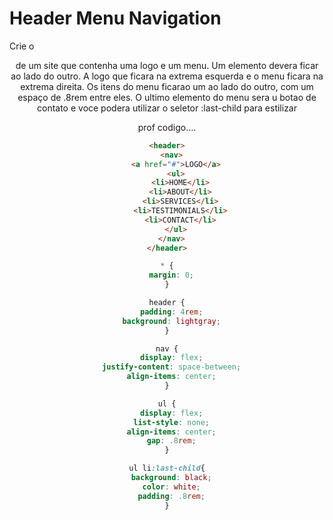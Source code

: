 # Header Menu Navigation

Crie o <header> de um site que contenha uma logo e um menu.
Um elemento devera ficar ao lado do outro.
A logo que ficara na extrema esquerda e o menu ficara na extrema direita.
Os itens do menu ficarao um ao lado do outro, com um espaço de .8rem entre eles.
O ultimo elemento do menu sera u botao de contato e voce podera utilizar o seletor :last-child para estilizar

 prof codigo....
```HTML
<header>
  <nav>
    <a href="#">LOGO</a>
    <ul>
      <li>HOME</li>
      <li>ABOUT</li>
      <li>SERVICES</li>
      <li>TESTIMONIALS</li>
      <li>CONTACT</li>
    </ul>
  </nav>
</header>
```

```CSS
* {
  margin: 0;
}

header {
  padding: 4rem;
  background: lightgray;
}

nav {
  display: flex;
  justify-content: space-between;
  align-items: center;
}

ul {
  display: flex;
  list-style: none;
  align-items: center;
  gap: .8rem;
}

ul li:last-child{
  background: black;
  color: white;
  padding: .8rem;
}
```